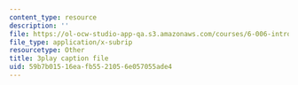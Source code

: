 ```yaml
---
content_type: resource
description: ''
file: https://ol-ocw-studio-app-qa.s3.amazonaws.com/courses/6-006-introduction-to-algorithms-fall-2011/59b7b01516eafb5521056e057055ade4_rvdJDijO2Ro.srt
file_type: application/x-subrip
resourcetype: Other
title: 3play caption file
uid: 59b7b015-16ea-fb55-2105-6e057055ade4
---
```

